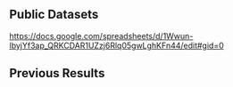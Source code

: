 ## Public Datasets
https://docs.google.com/spreadsheets/d/1Wwun-lbyjYf3ap_QRKCDAR1UZzj6Rlq05gwLghKFn44/edit#gid=0

## Previous Results
